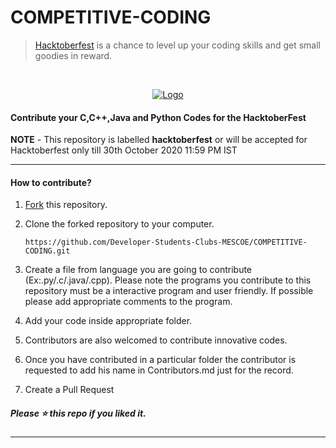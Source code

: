 # COMPETITIVE-CODING

> [Hacktoberfest](https://hacktoberfest.digitalocean.com/) is a chance to level up your coding skills and get small goodies in reward.

<br />
<p align="center">
  <a href="https://hacktoberfest.digitalocean.com/">
    <img src="https://i.ibb.co/4FjRdbH/Logo-Sponsors-Light.png" alt="Logo">
  </a>
</p>

<!-- [![Hacktoberfest 2019 logo](https://i.ibb.co/4FjRdbH/Logo-Sponsors-Light.png)](https://hacktoberfest.digitalocean.com/) -->

<h4>Contribute your C,C++,Java and Python Codes for the HacktoberFest</h4>

**NOTE** - This repository is labelled **hacktoberfest** or will be accepted for Hacktoberfest only till 30th October 2020 11:59 PM IST

<hr>

<h4>How to contribute?</h4>


1. [Fork](https://github.com/Developer-Students-Clubs-MESCOE/COMPETITIVE-CODING) this repository.
2. Clone the forked repository to your computer.

   `https://github.com/Developer-Students-Clubs-MESCOE/COMPETITIVE-CODING.git`

3. Create a file from language you are going to contribute (Ex:.py/.c/.java/.cpp). Please note the programs you contribute to this repository must be a interactive program and user friendly. If possible please add appropriate comments to the program.
4. Add your code inside appropriate folder.
5. Contributors are also welcomed to contribute innovative codes.
6. Once you have contributed in a particular folder the contributor is requested to add his name in Contributors.md just for the record.
7. Create a Pull Request
<h5>Please ⭐️ this repo if you liked it.</h5>

<hr>
